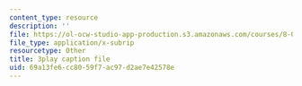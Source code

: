 ```yaml
---
content_type: resource
description: ''
file: https://ol-ocw-studio-app-production.s3.amazonaws.com/courses/8-01sc-classical-mechanics-fall-2016/69a13fe6cc8059f7ac97d2ae7e42578e_qxNJGKrx3EY.vtt
file_type: application/x-subrip
resourcetype: Other
title: 3play caption file
uid: 69a13fe6-cc80-59f7-ac97-d2ae7e42578e
---
```

